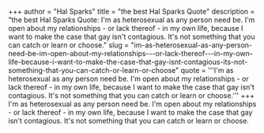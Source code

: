 +++
author = "Hal Sparks"
title = "the best Hal Sparks Quote"
description = "the best Hal Sparks Quote: I'm as heterosexual as any person need be. I'm open about my relationships - or lack thereof - in my own life, because I want to make the case that gay isn't contagious. It's not something that you can catch or learn or choose."
slug = "im-as-heterosexual-as-any-person-need-be-im-open-about-my-relationships---or-lack-thereof---in-my-own-life-because-i-want-to-make-the-case-that-gay-isnt-contagious-its-not-something-that-you-can-catch-or-learn-or-choose"
quote = '''I'm as heterosexual as any person need be. I'm open about my relationships - or lack thereof - in my own life, because I want to make the case that gay isn't contagious. It's not something that you can catch or learn or choose.'''
+++
I'm as heterosexual as any person need be. I'm open about my relationships - or lack thereof - in my own life, because I want to make the case that gay isn't contagious. It's not something that you can catch or learn or choose.
